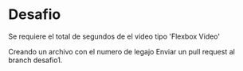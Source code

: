 # Desafio

Se requiere el total de segundos de el video tipo 'Flexbox Video'

Creando un archivo con el numero de legajo
Enviar un pull request al branch desafio1.